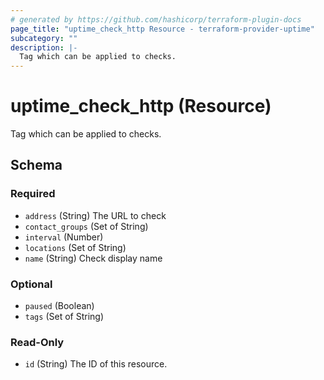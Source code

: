 ```yaml
---
# generated by https://github.com/hashicorp/terraform-plugin-docs
page_title: "uptime_check_http Resource - terraform-provider-uptime"
subcategory: ""
description: |-
  Tag which can be applied to checks.
---
```


# uptime_check_http (Resource)

Tag which can be applied to checks.



<!-- schema generated by tfplugindocs -->
## Schema

### Required

- `address` (String) The URL to check
- `contact_groups` (Set of String)
- `interval` (Number)
- `locations` (Set of String)
- `name` (String) Check display name

### Optional

- `paused` (Boolean)
- `tags` (Set of String)

### Read-Only

- `id` (String) The ID of this resource.


